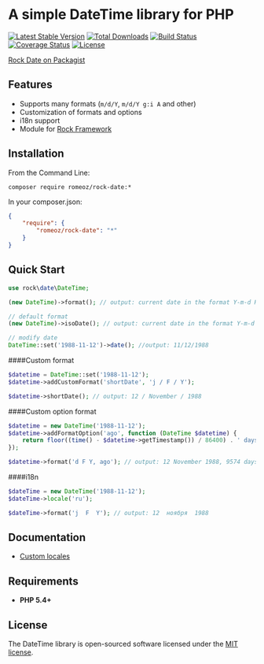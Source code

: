 A simple DateTime library for PHP
=================

[![Latest Stable Version](https://poser.pugx.org/romeOz/rock-date/v/stable.svg)](https://packagist.org/packages/romeOz/rock-date)
[![Total Downloads](https://poser.pugx.org/romeOz/rock-date/downloads.svg)](https://packagist.org/packages/romeOz/rock-date)
[![Build Status](https://travis-ci.org/romeOz/rock-date.svg?branch=master)](https://travis-ci.org/romeOz/rock-date)
[![Coverage Status](https://coveralls.io/repos/romeOz/rock-date/badge.svg?branch=master)](https://coveralls.io/r/romeOz/rock-date?branch=master)
[![License](https://poser.pugx.org/romeOz/rock-date/license.svg)](https://packagist.org/packages/romeOz/rock-date)

[Rock Date on Packagist](https://packagist.org/packages/romeOz/rock-date)

Features
-------------------

 * Supports many formats (`m/d/Y`, `m/d/Y g:i A` and other)
 * Customization of formats and options
 * i18n support
 * Module for [Rock Framework](https://github.com/romeOz/rock)

Installation
-------------------

From the Command Line:

```composer require romeoz/rock-date:*```

In your composer.json:

```json
{
    "require": {
        "romeoz/rock-date": "*"
    }
}
```

Quick Start
-------------------

```php
use rock\date\DateTime;

(new DateTime)->format(); // output: current date in the format Y-m-d H:i:s

// default format 
(new DateTime)->isoDate(); // output: current date in the format Y-m-d

// modify date
DateTime::set('1988-11-12')->date(); //output: 11/12/1988
```

####Custom format

```php
$datetime = DateTime::set('1988-11-12');
$datetime->addCustomFormat('shortDate', 'j / F / Y');

$datetime->shortDate(); // output: 12 / November / 1988
```

####Custom option format

```php
$datetime = new DateTime('1988-11-12');
$datetime->addFormatOption('ago', function (DateTime $datetime) {
    return floor((time() - $datetime->getTimestamp()) / 86400) . ' days ago';
});

$datetime->format('d F Y, ago'); // output: 12 November 1988, 9574 days ago
```

####i18n

```php
$dateTime = new DateTime('1988-11-12');
$dateTime->locale('ru');

$dateTime->format('j  F  Y'); // output: 12  ноября  1988 
```

Documentation
-------------------

 * [Custom locales](https://github.com/romeOz/rock-date/blob/master/docs/custom-locales.md)


Requirements
-------------------
 * **PHP 5.4+**

License
-------------------

The DateTime library is open-sourced software licensed under the [MIT license](http://opensource.org/licenses/MIT).
